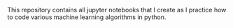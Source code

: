 This repository contains all jupyter notebooks that I create as I practice how to code various machine learning algorithms in python.
